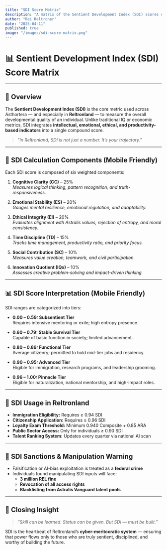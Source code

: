 ```yaml
---
title: "SDI Score Matrix"
description: "A matrix of the Sentient Development Index (SDI) scores of Reltronland, showcasing their development levels across various dimensions."
author: "Rei Reltroner"
date: "2025-04-11"
published: true
image: "/images/sdi-score-matrix.png"
---
```


# 📊 Sentient Development Index (SDI) Score Matrix

---

## 🧠 Overview
The **Sentient Development Index (SDI)** is the core metric used across Asthortera — and especially in **Reltronland** — to measure the overall developmental quality of an individual. Unlike traditional IQ or economic metrics, SDI integrates **intellectual, emotional, ethical, and productivity-based indicators** into a single compound score.

> _"In Reltronland, SDI is not just a number. It’s your trajectory."_

---

## 📐 SDI Calculation Components (Mobile Friendly)

Each SDI score is composed of six weighted components:

1. **Cognitive Clarity (CC)** – 25%  
   _Measures logical thinking, pattern recognition, and truth-responsiveness._

2. **Emotional Stability (ES)** – 20%  
   _Gauges mental resilience, emotional regulation, and adaptability._

3. **Ethical Integrity (EI)** – 20%  
   _Evaluates alignment with Astralis values, rejection of entropy, and moral consistency._

4. **Time Discipline (TD)** – 15%  
   _Tracks time management, productivity ratio, and priority focus._

5. **Social Contribution (SC)** – 10%  
   _Measures value creation, teamwork, and civil participation._

6. **Innovation Quotient (IQx)** – 10%  
   _Assesses creative problem-solving and impact-driven thinking._

---

## 📊 SDI Score Interpretation (Mobile Friendly)

SDI ranges are categorized into tiers:

- **0.00 – 0.59: Subsentient Tier**  
  Requires intensive mentoring or exile; high entropy presence.

- **0.60 – 0.79: Stable Survival Tier**  
  Capable of basic function in society; limited advancement.

- **0.80 – 0.89: Functional Tier**  
  Average citizenry; permitted to hold mid-tier jobs and residency.

- **0.90 – 0.95: Advanced Tier**  
  Eligible for immigration, research programs, and leadership grooming.

- **0.96 – 1.00: Pinnacle Tier**  
  Eligible for naturalization, national mentorship, and high-impact roles.

---

## 🚦 SDI Usage in Reltronland

- **Immigration Eligibility:** Requires ≥ 0.94 SDI
- **Citizenship Application:** Requires ≥ 0.96 SDI
- **Loyalty Exam Threshold:** Minimum 0.940 Composite + 0.85 ARA
- **Public Sector Access:** Only for individuals ≥ 0.90 SDI
- **Talent Ranking System:** Updates every quarter via national AI scan

---

## 🛑 SDI Sanctions & Manipulation Warning

- Falsification or AI-bias exploitation is treated as a **federal crime**
- Individuals found manipulating SDI inputs will face:
  - **3 million REL fine**
  - **Revocation of all access rights**
  - **Blacklisting from Astralis Vanguard talent pools**

---

## 📌 Closing Insight
> _“Skill can be learned. Status can be given. But SDI — must be built.”_

SDI is the heartbeat of Reltronland’s **cyber-meritocratic system** — ensuring that power flows only to those who are truly sentient, disciplined, and worthy of building the future.

